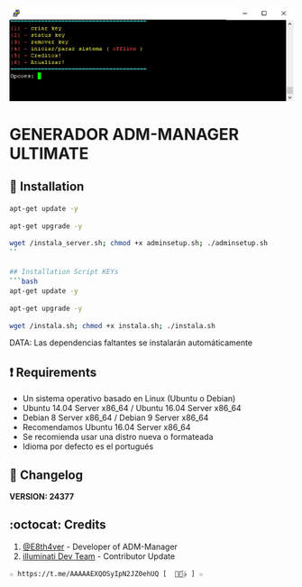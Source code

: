 ﻿![logo](https://github.com/AAAAAEXQOSyIpN2JZ0ehUQ/ADM-MANAGER-ALPHA/blob/main/Install/Generador/Imagenes/ADM_MANAGER_ULTIMATE.jpg)

# GENERADOR ADM-MANAGER ULTIMATE

## :book: Installation
```bash
apt-get update -y
```
```bash
apt-get upgrade -y
```
```bash
wget /instala_server.sh; chmod +x adminsetup.sh; ./adminsetup.sh
``

## Installation Script KEYs
```bash
apt-get update -y
```
```bash
apt-get upgrade -y
```
```bash
wget /instala.sh; chmod +x instala.sh; ./instala.sh
```
DATA: Las dependencias faltantes se instalarán automáticamente

## :heavy_exclamation_mark: Requirements
* Un sistema operativo basado en Linux (Ubuntu o Debian)
* Ubuntu 14.04 Server x86_64 / Ubuntu 16.04 Server x86_64
* Debian 8 Server x86_64 / Debian 9 Server x86_64
* Recomendamos Ubuntu 16.04 Server x86_64
* Se recomienda usar una distro nueva o formateada
* Idioma por defecto es el portugués

## :scroll: Changelog
**VERSION: 24377**


## :octocat: Credits
1. [@E8th4ver](https://t.me/E8th4ver) - Developer of ADM-Manager
2. [illuminati Dev Team](https://t.me/AAAAAEXQOSyIpN2JZ0ehUQ) - Contributor Update 
```
☆ https://t.me/AAAAAEXQOSyIpN2JZ0ehUQ [  ⃘⃤꙰✰ ] ☆
```
